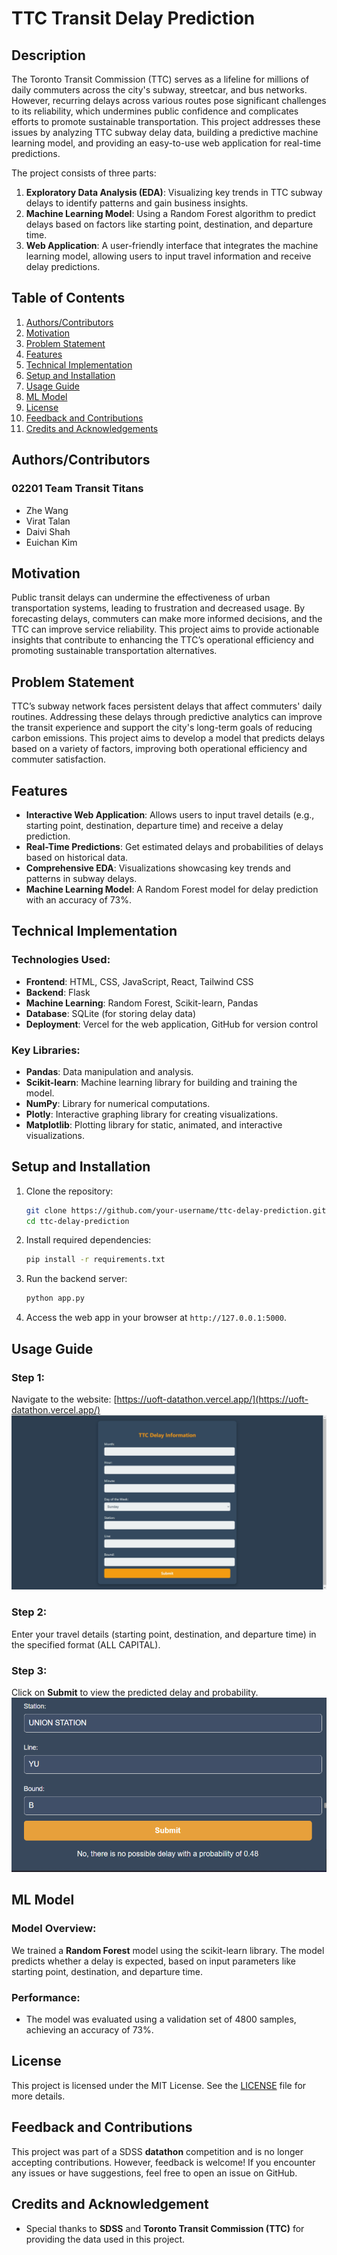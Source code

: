 # TTC Transit Delay Prediction

## Description

The Toronto Transit Commission (TTC) serves as a lifeline for millions of daily commuters across the city's subway, streetcar, and bus networks. However, recurring delays across various routes pose significant challenges to its reliability, which undermines public confidence and complicates efforts to promote sustainable transportation. This project addresses these issues by analyzing TTC subway delay data, building a predictive machine learning model, and providing an easy-to-use web application for real-time predictions.

The project consists of three parts:
1. **Exploratory Data Analysis (EDA)**: Visualizing key trends in TTC subway delays to identify patterns and gain business insights.
2. **Machine Learning Model**: Using a Random Forest algorithm to predict delays based on factors like starting point, destination, and departure time.
3. **Web Application**: A user-friendly interface that integrates the machine learning model, allowing users to input travel information and receive delay predictions.

## Table of Contents

1. [Authors/Contributors](#authorscontributors)
2. [Motivation](#motivation)
3. [Problem Statement](#problem-statement)
4. [Features](#features)
5. [Technical Implementation](#technical-implementation)
6. [Setup and Installation](#setup-and-installation)
7. [Usage Guide](#usage-guide)
8. [ML Model](#ml-model)
9. [License](#license)
10. [Feedback and Contributions](#feedback-and-contributions)
11. [Credits and Acknowledgements](#credits-and-acknowledgements)

## Authors/Contributors
### 02201 Team Transit Titans
- Zhe Wang
- Virat Talan
- Daivi Shah
- Euichan Kim

## Motivation

Public transit delays can undermine the effectiveness of urban transportation systems, leading to frustration and decreased usage. By forecasting delays, commuters can make more informed decisions, and the TTC can improve service reliability. This project aims to provide actionable insights that contribute to enhancing the TTC’s operational efficiency and promoting sustainable transportation alternatives.

## Problem Statement

TTC’s subway network faces persistent delays that affect commuters' daily routines. Addressing these delays through predictive analytics can improve the transit experience and support the city's long-term goals of reducing carbon emissions. This project aims to develop a model that predicts delays based on a variety of factors, improving both operational efficiency and commuter satisfaction.

## Features

- **Interactive Web Application**: Allows users to input travel details (e.g., starting point, destination, departure time) and receive a delay prediction.
- **Real-Time Predictions**: Get estimated delays and probabilities of delays based on historical data.
- **Comprehensive EDA**: Visualizations showcasing key trends and patterns in subway delays.
- **Machine Learning Model**: A Random Forest model for delay prediction with an accuracy of 73%.

## Technical Implementation

### Technologies Used:
- **Frontend**: HTML, CSS, JavaScript, React, Tailwind CSS
- **Backend**: Flask
- **Machine Learning**: Random Forest, Scikit-learn, Pandas
- **Database**: SQLite (for storing delay data)
- **Deployment**: Vercel for the web application, GitHub for version control

### Key Libraries:
- **Pandas**: Data manipulation and analysis.
- **Scikit-learn**: Machine learning library for building and training the model. 
- **NumPy**: Library for numerical computations.
- **Plotly**: Interactive graphing library for creating visualizations. 
- **Matplotlib**: Plotting library for static, animated, and interactive visualizations. 


## Setup and Installation

1. Clone the repository:

    ```bash
    git clone https://github.com/your-username/ttc-delay-prediction.git
    cd ttc-delay-prediction
    ```

2. Install required dependencies:

    ```bash
    pip install -r requirements.txt
    ```

3. Run the backend server:

    ```bash
    python app.py
    ```

4. Access the web app in your browser at `http://127.0.0.1:5000`.

## Usage Guide

### Step 1:
Navigate to the website: [https://uoft-datathon.vercel.app/](https://uoft-datathon.vercel.app/)
![Image](website.png)

### Step 2:
Enter your travel details (starting point, destination, and departure time) in the specified format (ALL CAPITAL).

### Step 3:
Click on **Submit** to view the predicted delay and probability.
![Image](web_result.png)

## ML Model

### Model Overview:
We trained a **Random Forest** model using the scikit-learn library. The model predicts whether a delay is expected, based on input parameters like starting point, destination, and departure time.

### Performance:
- The model was evaluated using a validation set of 4800 samples, achieving an accuracy of 73%.

## License

This project is licensed under the MIT License. See the [LICENSE](LICENSE) file for more details.

## Feedback and Contributions

This project was part of a SDSS **datathon** competition and is no longer accepting contributions. However, feedback is welcome! If you encounter any issues or have suggestions, feel free to open an issue on GitHub. 

## Credits and Acknowledgement
- Special thanks to **SDSS** and **Toronto Transit Commission (TTC)** for providing the data used in this project.


